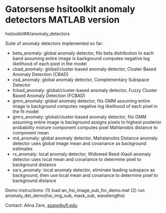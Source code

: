# Gatorsense hsitoolkit anomaly detectors MATLAB version
hsitoolkit##/anomaly_detectors

Suite of anomaly detectors implemented so far: 
- beta_anomaly: global anomaly detector, fits beta distribution to each band assuming entire image is background computes negative log likelihood of each pixel in the model
- cbad_anomaly: global/cluster-based anomaly detector, Cluster Based Anomaly Detection (CBAD)
- csd_anomaly: global anomaly detector, Complementary Subspace Detector
- fcbad_anomaly: global/cluster-based anomaly detector, Fuzzy Cluster Based Anomaly Detection (FCBAD)
- gmm_anomaly: global anomaly detector, fits GMM assuming entire image is background computes negative log likelihood of each pixel in the fit model
- gmrx_anomaly: global/cluster-based anomaly detector, fits GMM assuming entire image is background assigns pixels to highest posterior probability mixture component computes pixel Mahlanobis distance to component mean
- md_anomaly: global anomaly detector, Mahalanobis Distance anomaly detector uses global image mean and covariance as background estimates
- rx_anomaly: local anomaly detector, Widowed Reed-Xiaoli anomaly detector uses local mean and covariance to determine pixel to background distance
- ssrx_anomaly: local anomaly detector, eliminate leading subspace as background, then use local mean and covariance to determine pixel to background distance

Demo instructions:
(1) load an_hsi_image_sub_for_demo.mat
(2) run anomaly_det_demo(hsi_img_sub, mask_sub, wavelengths)

Contact: Alina Zare, azare@ufl.edu

